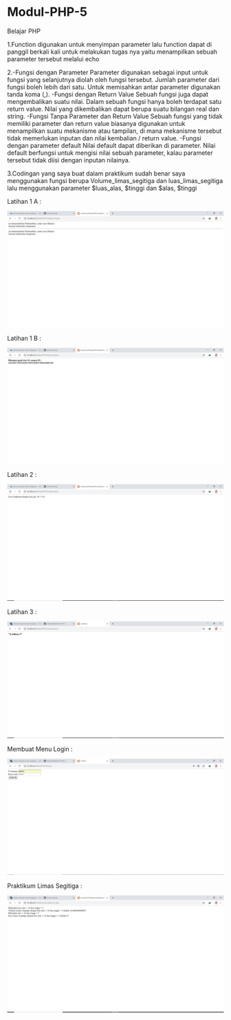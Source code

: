 # Modul-PHP-5
Belajar PHP

1.Function digunakan untuk menyimpan parameter lalu function dapat di panggil berkali kali untuk melakukan tugas nya yaitu menampilkan
sebuah parameter tersebut melalui echo


2.-Fungsi dengan Parameter  Parameter digunakan sebagai input untuk fungsi yang selanjutnya diolah oleh fungsi tersebut. Jumlah parameter dari fungsi boleh lebih dari satu. Untuk memisahkan antar parameter digunakan tanda koma (,). 
  -Fungsi dengan Return Value  Sebuah fungsi juga dapat mengembalikan suatu nilai. Dalam sebuah fungsi hanya boleh terdapat satu return value. Nilai yang dikembalikan dapat berupa suatu bilangan real dan string. 
  -Fungsi Tanpa Parameter dan Return Value  Sebuah fungsi yang tidak memiliki parameter dan return value biasanya digunakan untuk menampilkan suatu mekanisme atau tampilan, di mana mekanisme tersebut tidak memerlukan inputan dan nilai kembalian / return value. 
  -Fungsi dengan parameter default Nilai default dapat diberikan di parameter. Nilai default berfungsi untuk mengisi nilai sebuah parameter, kalau parameter tersebut tidak diisi dengan inputan nilainya. 
  
  
3.Codingan yang saya buat dalam praktikum sudah benar saya menggunakan fungsi berupa Volume_limas_segitiga dan luas_limas_segitiga lalu 
  menggunakan parameter $luas_alas, $tinggi dan $alas, $tinggi
  
  Latihan 1 A :
  
  ![alt text](https://github.com/Dhimas46/Modul-PHP-5/blob/master/Latihan1A.JPG)
  
  Latihan 1 B :
  
  ![alt text](https://github.com/Dhimas46/Modul-PHP-5/blob/master/Latihan1B.JPG)
  
  Latihan 2 :
  
  ![alt text](https://github.com/Dhimas46/Modul-PHP-5/blob/master/Latihan2.JPG)
  
  Latihan 3 :
  
  ![alt text](https://github.com/Dhimas46/Modul-PHP-5/blob/master/Latihan3.JPG)
  
  Membuat Menu Login :
 
  ![alt text](https://github.com/Dhimas46/Modul-PHP-5/blob/master/login/Login.JPG)
  
  Praktikum Limas Segitiga :
  
  ![alt text](https://github.com/Dhimas46/Modul-PHP-5/blob/master/Praktikum/Praktikum.JPG)
  
  
